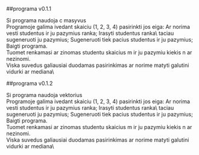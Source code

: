 ##programa v0.1.1

Si programa naudoja c masyvus\
Programoje galima ivedant skaiciu (1, 2, 3, 4) pasirinkti jos eiga: Ar norima vesti studentus ir ju pazymius ranka; Irasyti studentus ranka\ taciau sugeneruoti ju pazymius; Sugeneruoti tiek pacius studentus ir ju pazymius; Baigti programa.\
Tuomet renkamasi ar zinomas studentu skaicius m ir ju pazymiu kiekis n ar nezinomi.\
Viska suvedus galiausiai duodamas pasirinkimas ar norime matyti galutini vidurki ar mediana\

##programa v0.1.2

Si programa naudoja vektorius\
Programoje galima ivedant skaiciu (1, 2, 3, 4) pasirinkti jos eiga: Ar norima vesti studentus ir ju pazymius ranka; Irasyti studentus ranka\ taciau sugeneruoti ju pazymius; Sugeneruoti tiek pacius studentus ir ju pazymius; Baigti programa.\
Tuomet renkamasi ar zinomas studentu skaicius m ir ju pazymiu kiekis n ar nezinomi.\
Viska suvedus galiausiai duodamas pasirinkimas ar norime matyti galutini vidurki ar mediana\
